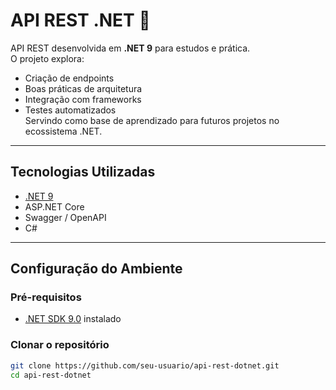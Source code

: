 # API REST .NET 🚀

API REST desenvolvida em **.NET 9** para estudos e prática.  
O projeto explora:
- Criação de endpoints
- Boas práticas de arquitetura
- Integração com frameworks
- Testes automatizados  
Servindo como base de aprendizado para futuros projetos no ecossistema .NET.

---

## Tecnologias Utilizadas
- [.NET 9](https://dotnet.microsoft.com/)
- ASP.NET Core
- Swagger / OpenAPI
- C#

---

## Configuração do Ambiente

### Pré-requisitos
- [.NET SDK 9.0](https://dotnet.microsoft.com/download/dotnet/9.0) instalado


### Clonar o repositório
```bash
git clone https://github.com/seu-usuario/api-rest-dotnet.git
cd api-rest-dotnet
